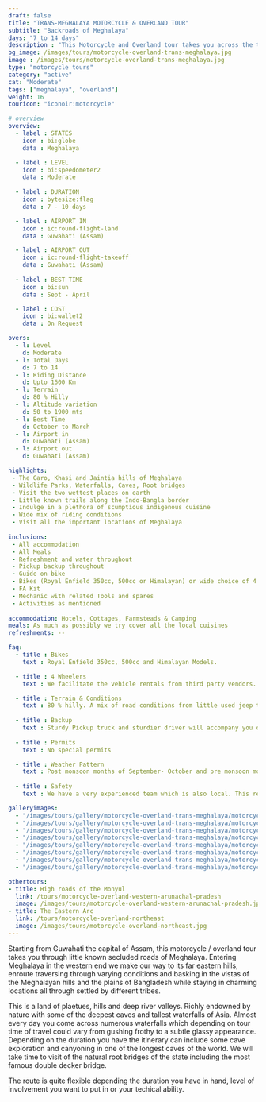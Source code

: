 ```yaml
---
draft: false
title: "TRANS-MEGHALAYA MOTORCYCLE & OVERLAND TOUR"
subtitle: "Backroads of Meghalaya"
days: "7 to 14 days"
description : "This Motorcycle and Overland tour takes you across the three Hills of Meghalaya, essentially covering the best of the state"    
bg_image: /images/tours/motorcycle-overland-trans-meghalaya.jpg
image : /images/tours/motorcycle-overland-trans-meghalaya.jpg
type: "motorcycle tours"
category: "active"
cat: "Moderate"
tags: ["meghalaya", "overland"]
weight: 16
touricon: "iconoir:motorcycle"

# overview
overview:
  - label : STATES
    icon : bi:globe
    data : Meghalaya

  - label : LEVEL
    icon : bi:speedometer2
    data : Moderate
    
  - label : DURATION
    icon : bytesize:flag
    data : 7 - 10 days

  - label : AIRPORT IN
    icon : ic:round-flight-land
    data : Guwahati (Assam)

  - label : AIRPORT OUT
    icon : ic:round-flight-takeoff
    data : Guwahati (Assam)
    
  - label : BEST TIME
    icon : bi:sun
    data : Sept - April

  - label : COST
    icon : bi:wallet2
    data : On Request

overs:
  - l: Level 
    d: Moderate
  - l: Total Days
    d: 7 to 14
  - l: Riding Distance 
    d: Upto 1600 Km
  - l: Terrain 
    d: 80 % Hilly 
  - l: Altitude variation 
    d: 50 to 1900 mts
  - l: Best Time 
    d: October to March
  - l: Airport in 
    d: Guwahati (Assam)
  - l: Airport out 
    d: Guwahati (Assam) 

highlights:
 - The Garo, Khasi and Jaintia hills of Meghalaya
 - Wildlife Parks, Waterfalls, Caves, Root bridges
 - Visit the two wettest places on earth
 - Little known trails along the Indo-Bangla border
 - Indulge in a plethora of scumptious indigenous cuisine
 - Wide mix of riding conditions
 - Visit all the important locations of Meghalaya
 
inclusions:
 - All accommodation
 - All Meals
 - Refreshment and water throughout
 - Pickup backup throughout
 - Guide on bike
 - Bikes (Royal Enfield 350cc, 500cc or Himalayan) or wide choice of 4 wheelers
 - FA Kit
 - Mechanic with related Tools and spares
 - Activities as mentioned
 
accommodation: Hotels, Cottages, Farmsteads & Camping
meals: As much as possibly we try cover all the local cuisines
refreshments: --

faq:
  - title : Bikes
    text : Royal Enfield 350cc, 500cc and Himalayan Models.

  - title : 4 Wheelers
    text : We facilitate the vehicle rentals from third party vendors.

  - title : Terrain & Conditions
    text : 80 % hilly. A mix of road conditions from little used jeep tracks, broken roads to long winding tarmac.
  
  - title : Backup
    text : Sturdy Pickup truck and sturdier driver will accompany you on the trip along with the mechanic and related spares,tools.
  
  - title : Permits
    text : No special permits

  - title : Weather Pattern
    text : Post monsoon months of September- October and pre monsoon months of March-April are very pleasant with blue skies and a fair days. Peak winters are from November to February with the mercury coming down below 10 C, in the evenings, however the days are still favourable for cycling.
  
  - title : Safety
    text : We have a very experienced team which is also local. This reflects in the overall safety of our tours. Rest assured your guides know where extra attention is required and when. All our routes are well known to us, we know where the nearest medical facilities are, we know whom to contact if in case of an emergency, we know all the alternate routes in case of road blockages. We have CASEVAC protocols in place to streamline the process in case of emergencies. You can rest easy knowing that in the outdoors in general and this region in particular you are in safe hands with us.

galleryimages:
  - "/images/tours/gallery/motorcycle-overland-trans-meghalaya/motorcycle-overland-trans-meghalaya1.jpg"
  - "/images/tours/gallery/motorcycle-overland-trans-meghalaya/motorcycle-overland-trans-meghalaya2.jpg"
  - "/images/tours/gallery/motorcycle-overland-trans-meghalaya/motorcycle-overland-trans-meghalaya3.jpg"
  - "/images/tours/gallery/motorcycle-overland-trans-meghalaya/motorcycle-overland-trans-meghalaya4.jpg"
  - "/images/tours/gallery/motorcycle-overland-trans-meghalaya/motorcycle-overland-trans-meghalaya5.jpg"
  - "/images/tours/gallery/motorcycle-overland-trans-meghalaya/motorcycle-overland-trans-meghalaya6.jpg"
  - "/images/tours/gallery/motorcycle-overland-trans-meghalaya/motorcycle-overland-trans-meghalaya7.jpg"
  - "/images/tours/gallery/motorcycle-overland-trans-meghalaya/motorcycle-overland-trans-meghalaya8.jpg"

othertours:
- title: High roads of the Monyul 
  link: /tours/motorcycle-overland-western-arunachal-pradesh
  image: /images/tours/motorcycle-overland-western-arunachal-pradesh.jpg
- title: The Eastern Arc
  link: /tours/motorcycle-overland-northeast
  image: /images/tours/motorcycle-overland-northeast.jpg    
---
```



Starting from Guwahati the capital of Assam, this motorcycle / overland tour takes you through little known secluded roads of Meghalaya. Entering Meghalaya in the western end we make our way to its far eastern hills, enroute traversing through varying conditions and basking in the  vistas of the Meghalayan hills and the plains of Bangladesh while staying in charming locations all through settled by different tribes.

This is a land of plaetues, hills and deep river valleys. Richly endowned by nature with some of the deepest caves and tallest waterfalls of Asia. Almost every day you come across numerous waterfalls which depending on tour time of travel could vary from gushing frothy to a subtle glassy appearance. Depending on the duration you have the itinerary can include some cave exploration and canyoning in one of the longest caves of the world. We will take time to visit of the natural root bridges of the state including the most famous double decker bridge.

The route is quite flexible depending the duration you have in hand, level of involvement you want to put in or your techical ability.

<!-- 
Other Motorcycle & Overland Tours

 [**Western Arunachal Pradesh** (Highroads of the Monyul)](/motorcycle/motorcycle-overland-tour-western-arunachal-pradesh/) 
 [**4 States NE India** (The Eastern Arc)](/motorcycle/motorcycle-overland-tour-of-ne-india/)   -->
